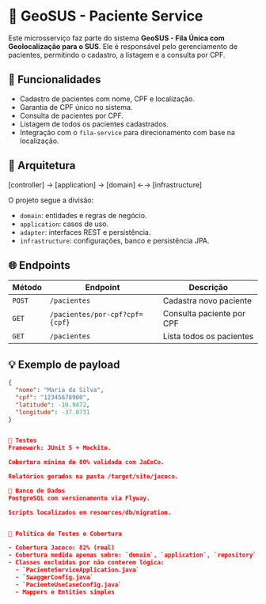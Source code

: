 # 🧍 GeoSUS - Paciente Service

Este microsserviço faz parte do sistema **GeoSUS - Fila Única com Geolocalização para o SUS**. Ele é responsável pelo gerenciamento de pacientes, permitindo o cadastro, a listagem e a consulta por CPF.

## 📌 Funcionalidades

- Cadastro de pacientes com nome, CPF e localização.
- Garantia de CPF único no sistema.
- Consulta de pacientes por CPF.
- Listagem de todos os pacientes cadastrados.
- Integração com o `fila-service` para direcionamento com base na localização.

## 🧱 Arquitetura

[controller] → [application] → [domain] ←→ [infrastructure]


O projeto segue a divisão:
- `domain`: entidades e regras de negócio.
- `application`: casos de uso.
- `adapter`: interfaces REST e persistência.
- `infrastructure`: configurações, banco e persistência JPA.

## 🌐 Endpoints

| Método | Endpoint | Descrição |
|--------|----------|-----------|
| `POST` | `/pacientes` | Cadastra novo paciente |
| `GET`  | `/pacientes/por-cpf?cpf={cpf}` | Consulta paciente por CPF |
| `GET`  | `/pacientes` | Lista todos os pacientes |

## 💡 Exemplo de payload

```json
{
  "nome": "Maria da Silva",
  "cpf": "12345678900",
  "latitude": -10.9472,
  "longitude": -37.0731
}


🧪 Testes
Framework: JUnit 5 + Mockito.

Cobertura mínima de 80% validada com JaCoCo.

Relatórios gerados na pasta /target/site/jacoco.

🐘 Banco de Dados
PostgreSQL com versionamento via Flyway.

Scripts localizados em resources/db/migration.


🧪 Política de Testes e Cobertura

- Cobertura Jacoco: 82% (real)
- Cobertura medida apenas sobre: `domain`, `application`, `repository` e `controller`
- Classes excluídas por não conterem lógica:
  - `PacienteServiceApplication.java`
  - `SwaggerConfig.java`
  - `PacienteUseCaseConfig.java`
  - Mappers e Entities simples
